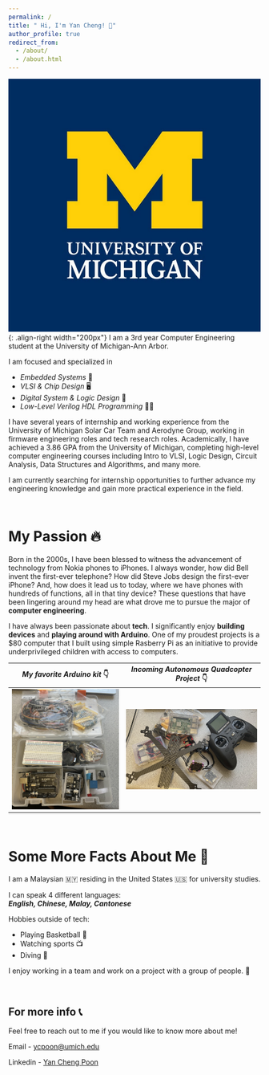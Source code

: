 ```yaml
---
permalink: /
title: " Hi, I'm Yan Cheng! 👋"
author_profile: true
redirect_from: 
  - /about/
  - /about.html
---
```


![Michigan](/images/michigan.jpg){: .align-right width="200px"}
I am a 3rd year Computer Engineering student at the University of Michigan-Ann Arbor. 

I am focused and specialized in 
- *Embedded Systems* 📲
- *VLSI & Chip Design* 🖥️
- *Digital System & Logic Design* 🧠
- *Low-Level Verilog HDL Programming* 🧑‍💻

I have several years of internship and working experience from the University of Michigan Solar Car Team and Aerodyne Group, working in firmware engineering roles and tech research roles. Academically, I have achieved a 3.86 GPA from the University of Michigan, completing high-level computer engineering courses including Intro to VLSI, Logic Design, Circuit Analysis, Data Structures and Algorithms, and many more.

I am currently searching for internship opportunities to further advance my engineering knowledge and gain more practical experience in the field.

&nbsp;
&nbsp;

My Passion 🔥
======

Born in the 2000s,  I have been blessed to witness the advancement of technology from Nokia phones to iPhones. I always wonder, how did Bell invent the first-ever telephone? How did Steve Jobs design the first-ever iPhone? And, how does it lead us to today, where we have phones with hundreds of functions, all in that tiny device? These questions that have been lingering around my head are what drove me to pursue the major of **computer engineering**.

I have always been passionate about **tech**. I significantly enjoy **building devices** and **playing around with Arduino**. One of my proudest projects is a $80 computer that I built using simple Rasberry Pi as an initiative to provide underprivileged children with access to computers.

| ***My favorite Arduino kit*** 👇  | ***Incoming Autonomous Quadcopter Project*** 👇 | 
|:-----------------------:|:-----------------------:|
|      ![Arduino Kit](/images/arduinokit.jpg)      |      ![Drone Project](/images/drone.jpg)     |

&nbsp;
&nbsp;

Some More Facts About Me 🚀
======

I am a Malaysian 🇲🇾 residing in the United States 🇺🇸 for university studies.

I can speak 4 different languages:  
***English, Chinese, Malay, Cantonese***

Hobbies outside of tech:
- Playing Basketball 🏀
- Watching sports 📺
- Diving 🤿

I enjoy working in a team and work on a project with a group of people. 👥

&nbsp;
&nbsp;

For more info 📞
------
Feel free to reach out to me if you would like to know more about me!

Email - [ycpoon@umich.edu](mailto:ycpoon@umich.edu)

Linkedin - [Yan Cheng Poon](https://www.linkedin.com/in/yan-cheng-poon/)
